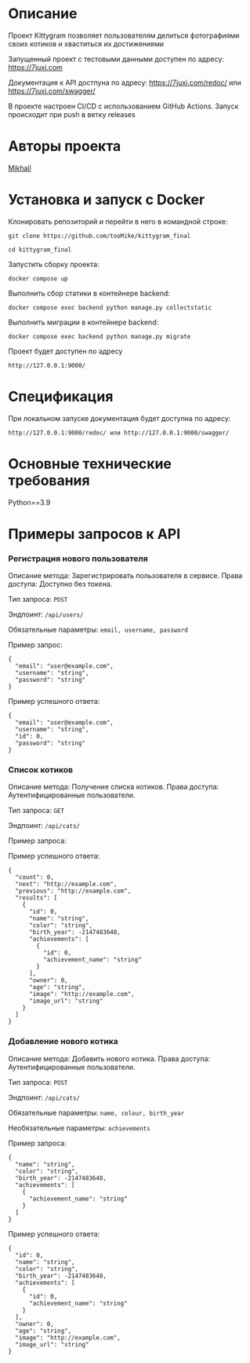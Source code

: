 # Описание

Проект Kittygram позволяет пользователям делиться фотографиями своих котиков и хваститься их достижениями

Запущенный проект с тестовыми данными доступен по адресу: https://7juxi.com

Документация к API достпуна по адресу: https://7juxi.com/redoc/ или https://7juxi.com/swagger/

В проекте настроен CI/CD с использованием GitHub Actions. Запуск происходит при push в ветку releases

# Авторы проекта

[Mikhail](https://github.com/tooMike)

# Установка и запуск с Docker

Клонировать репозиторий и перейти в него в командной строке:

```
git clone https://github.com/tooMike/kittygram_final
```

```
cd kittygram_final
```

Запустить сборку проекта:

```
docker compose up
```

Выполнить сбор статики в контейнере backend:

```
docker compose exec backend python manage.py collectstatic
```

Выполнить миграции в контейнере backend:

```
docker compose exec backend python manage.py migrate
```

Проект будет доступен по адресу

```
http://127.0.0.1:9000/
```

# Спецификация

При локальном запуске документация будет доступна по адресу:

```
http://127.0.0.1:9000/redoc/ или http://127.0.0.1:9000/swagger/
```

# Основные технические требования

Python==3.9

# Примеры запросов к API

### Регистрация нового пользователя

Описание метода: Зарегистрировать пользователя в сервисе. Права доступа: Доступно без токена.

Тип запроса: `POST`

Эндпоинт: `/api/users/`

Обязательные параметры: `email, username, password`

Пример запрос:

```
{
  "email": "user@example.com",
  "username": "string",
  "password": "string"
}
```

Пример успешного ответа:

```
{
  "email": "user@example.com",
  "username": "string",
  "id": 0,
  "password": "string"
}
```

### Cписок котиков

Описание метода: Получение списка котиков. Права доступа: Аутентифицированные пользователи.

Тип запроса: `GET`

Эндпоинт: `/api/cats/`

Пример запроса:

Пример успешного ответа:

```
{
  "count": 0,
  "next": "http://example.com",
  "previous": "http://example.com",
  "results": [
    {
      "id": 0,
      "name": "string",
      "color": "string",
      "birth_year": -2147483648,
      "achievements": [
        {
          "id": 0,
          "achievement_name": "string"
        }
      ],
      "owner": 0,
      "age": "string",
      "image": "http://example.com",
      "image_url": "string"
    }
  ]
}
```

### Добавление нового котика

Описание метода: Добавить нового котика. Права доступа: Аутентифицированные пользователи.

Тип запроса: `POST`

Эндпоинт: `/api/cats/`

Обязательные параметры: `name, colour, birth_year`

Необязательные параметры: `achievements`

Пример запроса:

```
{
  "name": "string",
  "color": "string",
  "birth_year": -2147483648,
  "achievements": [
    {
      "achievement_name": "string"
    }
  ]
}
```

Пример успешного ответа:

```
{
  "id": 0,
  "name": "string",
  "color": "string",
  "birth_year": -2147483648,
  "achievements": [
    {
      "id": 0,
      "achievement_name": "string"
    }
  ],
  "owner": 0,
  "age": "string",
  "image": "http://example.com",
  "image_url": "string"
}
```